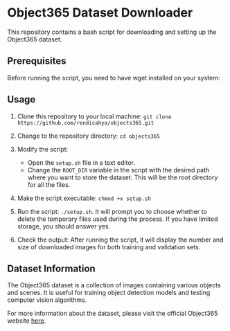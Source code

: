 # Object365 Dataset Downloader

This repository contains a bash script for downloading and setting up the Object365 dataset.

## Prerequisites

Before running the script, you need to have wget installed on your system:

## Usage

1. Clone this repository to your local machine:
`git clone https://github.com/rendicahya/objects365.git`


2. Change to the repository directory:
`cd objects365`

3. Modify the script:
   - Open the `setup.sh` file in a text editor.
   - Change the `ROOT_DIR` variable in the script with the desired path where you want to store the dataset. This will be the root directory for all the files.

4. Make the script executable: `chmod +x setup.sh`

5. Run the script: `./setup.sh`. It will prompt you to choose whether to delete the temporary files used during the process. If you have limited storage, you should answer yes.

6. Check the output:
After running the script, it will display the number and size of downloaded images for both training and validation sets.

## Dataset Information

The Object365 dataset is a collection of images containing various objects and scenes. It is useful for training object detection models and testing computer vision algorithms.

For more information about the dataset, please visit the official Object365 website [here](https://www.objects365.org/).
